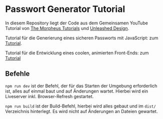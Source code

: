 # Passwort Generator Tutorial

In diesem Repository liegt der Code aus dem Gemeinsamen YouTube Tutorial von [The Morpheus Tutorials](https://www.youtube.com/watch?v=GMakamOBAwA) und [Unleashed Design](https://www.youtube.com/watch?v=GMakamOBAwA).

Tutorial für die Generierung eines sicheren Passworts mit JavaScript: zum [Tutorial](https://www.youtube.com/watch?v=GMakamOBAwA).

Tutorial für die Entwicklung eines coolen, animierten Front-Ends: zum [Tutorial](https://www.youtube.com/watch?v=GMakamOBAwA)

## Befehle

`npm run dev` ist der Befehl, der für das Starten der Umgebung erforderlich ist, alles auf einmal baut und auf Änderungen wartet. Hierbei wird ein Liveserver inkl. Browser-Refresh gestartet.

`npm run build` ist der Build-Befehl, hierbei wird alles gebaut und im `dist/` Verzeichnis hinterlegt. Es wird nicht auf Änderungen an Dateien gewartet.
